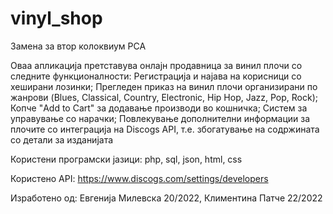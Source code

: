 # vinyl_shop
Замена за втор колоквиум РСА


Оваа апликација претставува онлајн продавница за винил плочи со следните функционалности:
Регистрација и најава на корисници со хеширани лозинки;
Прегледен приказ на винил плочи организирани по жанрови (Blues, Classical, Country, Electronic, Hip Hop, Jazz, Pop, Rock);
Копче "Add to Cart" за додавање производи во кошничка;
Систем за управување со нарачки;
Повлекување дополнителни информации за плочите со интеграција на Discogs API, т.е. збогатување на содржината со детали за изданијата


Користени програмски јазици: php, sql, json, html, css


Користено API: https://www.discogs.com/settings/developers



Изработено од: Евгенија Милевска 20/2022, Климентина Патче 22/2022
